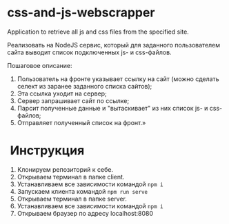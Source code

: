 # css-and-js-webscrapper

Application to retrieve all js and css files from the specified site.

Реализовать на NodeJS сервис, который для заданного пользователем сайта выводит список подключенных js- и css-файлов.

Пошаговое описание:

1. Пользователь на фронте указывает ссылку на сайт (можно сделать селект из заранее заданного списка сайтов);
2. Эта ссылка уходит на сервер;
3. Сервер запрашивает сайт по ссылке;
4. Парсит полученные данные и "вытаскивает" из них список js- и css-файлов;
5. Отправляет полученный список на фронт.»

#  Инструкция

1. Клонируем репозиторий к себе.
2. Открываем терминал в папке client.
3. Устанавливаем все зависимости командой `npm i`
4. Запускаем клиента командой `npm run serve`
5. Открываем терминал в папке server.
6. Устанавливаем все зависимости командой `npm i`
7. Открываем браузер по адресу localhost:8080

